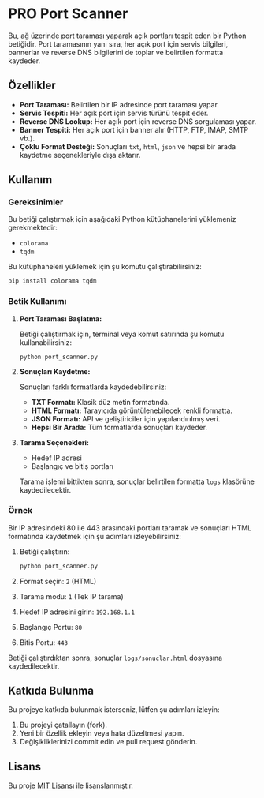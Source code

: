 
# PRO Port Scanner

Bu, ağ üzerinde port taraması yaparak açık portları tespit eden bir Python betiğidir. Port taramasının yanı sıra, her açık port için servis bilgileri, bannerlar ve reverse DNS bilgilerini de toplar ve belirtilen formatta kaydeder.

## Özellikler

- **Port Taraması:** Belirtilen bir IP adresinde port taraması yapar.
- **Servis Tespiti:** Her açık port için servis türünü tespit eder.
- **Reverse DNS Lookup:** Her açık port için reverse DNS sorgulaması yapar.
- **Banner Tespiti:** Her açık port için banner alır (HTTP, FTP, IMAP, SMTP vb.).
- **Çoklu Format Desteği:** Sonuçları `txt`, `html`, `json` ve hepsi bir arada kaydetme seçenekleriyle dışa aktarır.

## Kullanım

### Gereksinimler

Bu betiği çalıştırmak için aşağıdaki Python kütüphanelerini yüklemeniz gerekmektedir:

- `colorama`
- `tqdm`

Bu kütüphaneleri yüklemek için şu komutu çalıştırabilirsiniz:

```bash
pip install colorama tqdm
```

### Betik Kullanımı

1. **Port Taraması Başlatma:**

   Betiği çalıştırmak için, terminal veya komut satırında şu komutu kullanabilirsiniz:

   ```bash
   python port_scanner.py
   ```

2. **Sonuçları Kaydetme:**

   Sonuçları farklı formatlarda kaydedebilirsiniz:
   - **TXT Formatı:** Klasik düz metin formatında.
   - **HTML Formatı:** Tarayıcıda görüntülenebilecek renkli formatta.
   - **JSON Formatı:** API ve geliştiriciler için yapılandırılmış veri.
   - **Hepsi Bir Arada:** Tüm formatlarda sonuçları kaydeder.

3. **Tarama Seçenekleri:**
   - Hedef IP adresi
   - Başlangıç ve bitiş portları

   Tarama işlemi bittikten sonra, sonuçlar belirtilen formatta `logs` klasörüne kaydedilecektir.

### Örnek

Bir IP adresindeki 80 ile 443 arasındaki portları taramak ve sonuçları HTML formatında kaydetmek için şu adımları izleyebilirsiniz:

1. Betiği çalıştırın:
   ```bash
   python port_scanner.py
   ```

2. Format seçin: `2` (HTML)
3. Tarama modu: `1` (Tek IP tarama)
4. Hedef IP adresini girin: `192.168.1.1`
5. Başlangıç Portu: `80`
6. Bitiş Portu: `443`

Betiği çalıştırdıktan sonra, sonuçlar `logs/sonuclar.html` dosyasına kaydedilecektir.

## Katkıda Bulunma

Bu projeye katkıda bulunmak isterseniz, lütfen şu adımları izleyin:

1. Bu projeyi çatallayın (fork).
2. Yeni bir özellik ekleyin veya hata düzeltmesi yapın.
3. Değişikliklerinizi commit edin ve pull request gönderin.

## Lisans

Bu proje [MIT Lisansı](LICENSE) ile lisanslanmıştır.

